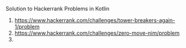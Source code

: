 Solution to Hackerrank Problems in Kotlin


1. https://www.hackerrank.com/challenges/tower-breakers-again-1/problem
2. https://www.hackerrank.com/challenges/zero-move-nim/problem
3. 
